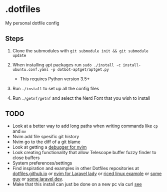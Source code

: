 # .dotfiles

My personal dotfile config

## Steps
1. Clone the submodules with `git submodule init && git submodule update`

2. When installing apt packages run `sudo ./install -c install-ubuntu.conf.yaml -p dotbot-aptget/aptget.py`
    - This requires Python version 3.5+

3. Run `./install` to set up all the config files

4. Run `./getnf/getnf` and select the Nerd Font that you wish to install

## TODO
- Look at a better way to add long paths when writing commands like `cp` and `mv`
- Nvim add file spesific git history
- Nvim go to the diff of a git blame
- Look at getting a [ debugger for nvim ](https://github.com/mfussenegger/nvim-dap)
- Look creating functionality that allow Telescope buffer fuzzy finder to close buffers
- System preferences/settings
- Find inspiration and examples in other Dotfiles repositories at [dotfiles.github.io](https://dotfiles.github.io/) or [nvim for Laravel lady](https://github.com/jessarcher/dotfiles) or [riced linux example](https://github.com/Amitabha37377/Awful-DOTS/tree/master) or [some guy](https://github.com/yutkat/dotfiles/tree/main) or [some laravel dev](https://github.com/shxfee/dotfiles/tree/master).
- Make that this install can just be done on a new pc via curl [see](https://github.com/nickjj/dotfiles)
